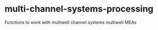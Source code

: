 # multi-channel-systems-processing
Functions to work with multiwell channel systems multiwell MEAs 
